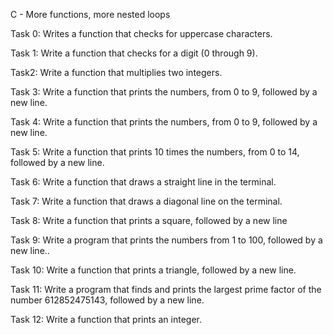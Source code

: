 C - More functions, more nested loops

Task 0: Writes a function that checks for uppercase characters.



Task 1: Write a function that checks for a digit (0 through 9).



Task2: Write a function that multiplies two integers.



Task 3: Write a function that prints the numbers, from 0 to 9, followed by a new line.



Task 4: Write a function that prints the numbers, from 0 to 9, followed by a new line.



Task 5: Write a function that prints 10 times the numbers, from 0 to 14, followed by a new line.



Task 6: Write a function that draws a straight line in the terminal.



Task 7: Write a function that draws a diagonal line on the terminal.



Task 8: Write a function that prints a square, followed by a new line



Task 9: Write a program that prints the numbers from 1 to 100, followed by a new line..



Task 10: Write a function that prints a triangle, followed by a new line.


Task 11: Write a program that finds and prints the largest prime factor of the number 612852475143, followed by a new line.


Task 12: Write a function that prints an integer.